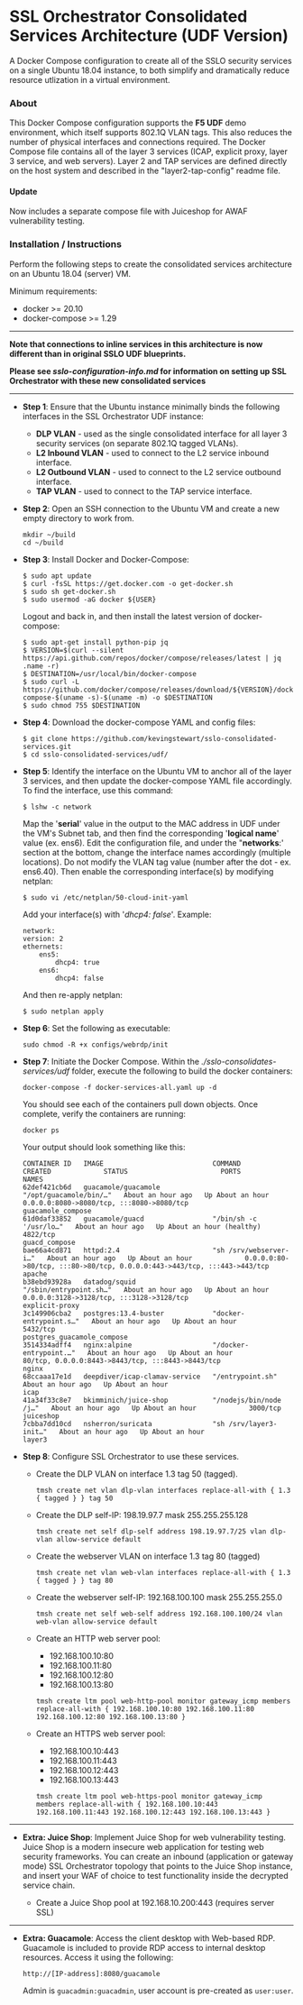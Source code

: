# SSL Orchestrator Consolidated Services Architecture (UDF Version)
A Docker Compose configuration to create all of the SSLO security services on a single Ubuntu 18.04 instance, to both simplify and dramatically reduce resource utlization in a virtual environment.

### About
This Docker Compose configuration supports the **F5 UDF** demo environment, which itself supports 802.1Q VLAN tags. This also reduces the number of physical interfaces and connections required. The Docker Compose file contains all of the layer 3 services (ICAP, explicit proxy, layer 3 service, and web servers). Layer 2 and TAP services are defined directly on the host system and described in the "layer2-tap-config" readme file.

#### Update
Now includes a separate compose file with Juiceshop for AWAF vulnerability testing.

### Installation / Instructions
Perform the following steps to create the consolidated services architecture on an Ubuntu 18.04 (server) VM. 

Minimum requirements:
- docker >= 20.10
- docker-compose >= 1.29

-------------------

**Note that connections to inline services in this architecture is now different than in original SSLO UDF blueprints.** 

**Please see *sslo-configuration-info.md* for information on setting up SSL Orchestrator with these new consolidated services**

-------------------

- **Step 1**: Ensure that the Ubuntu instance minimally binds the following interfaces in the SSL Orchestrator UDF instance:
  
  - **DLP VLAN** - used as the single consolidated interface for all layer 3 security services (on separate 802.1Q tagged VLANs).
  - **L2 Inbound VLAN** - used to connect to the L2 service inbound interface.
  - **L2 Outbound VLAN** - used to connect to the L2 service outbound interface.
  - **TAP VLAN** - used to connect to the TAP service interface.

- **Step 2**: Open an SSH connection to the Ubuntu VM and create a new empty directory to work from.

    ```
    mkdir ~/build
    cd ~/build
    ```

- **Step 3**: Install Docker and Docker-Compose:

    ```
    $ sudo apt update
    $ curl -fsSL https://get.docker.com -o get-docker.sh
    $ sudo sh get-docker.sh
    $ sudo usermod -aG docker ${USER}
    ```
  
    Logout and back in, and then install the latest version of docker-compose:
  
    ```
    $ sudo apt-get install python-pip jq
    $ VERSION=$(curl --silent https://api.github.com/repos/docker/compose/releases/latest | jq .name -r)
    $ DESTINATION=/usr/local/bin/docker-compose
    $ sudo curl -L https://github.com/docker/compose/releases/download/${VERSION}/docker-compose-$(uname -s)-$(uname -m) -o $DESTINATION
    $ sudo chmod 755 $DESTINATION
    ```

- **Step 4**: Download the docker-compose YAML and config files:

    ```
    $ git clone https://github.com/kevingstewart/sslo-consolidated-services.git
    $ cd sslo-consolidated-services/udf/
    ```

- **Step 5**: Identify the interface on the Ubuntu VM to anchor all of the layer 3 services, and then update the docker-compose YAML file accordingly. To find the interface, use this command:

    `$ lshw -c network`
    
    Map the '**serial**' value in the output to the MAC address in UDF under the VM's Subnet tab, and then find the corresponding '**logical name**' value (ex. ens6). Edit the configuration file, and under the "**networks**:' section at the bottom, change the interface names accordingly (multiple locations). Do not modify the VLAN tag value (number after the dot - ex. ens6.40). Then enable the corresponding interface(s) by modifying netplan:
    
    `$ sudo vi /etc/netplan/50-cloud-init-yaml`
    
    Add your interface(s) with '*dhcp4: false*'. Example:
    
    ```
    network:
    version: 2
    ethernets:
        ens5:
            dhcp4: true
        ens6:
            dhcp4: false
    ```
    
    And then re-apply netplan:
    
    `$ sudo netplan apply`

- **Step 6**: Set the following as executable:
  
  ```
  sudo chmod -R +x configs/webrdp/init
  ```

- **Step 7**: Initiate the Docker Compose. Within the *./sslo-consolidates-services/udf* folder, execute the following to build the docker containers:

    `docker-compose -f docker-services-all.yaml up -d`
    
    You should see each of the containers pull down objects. Once complete, verify the containers are running:
    
    `docker ps`
    
    Your output should look something like this:
    
    ```
    CONTAINER ID   IMAGE                           COMMAND                  CREATED             STATUS                       PORTS                                                                      NAMES
    62def421cb6d   guacamole/guacamole             "/opt/guacamole/bin/…"   About an hour ago   Up About an hour             0.0.0.0:8080->8080/tcp, :::8080->8080/tcp                                  guacamole_compose
    61d0daf33852   guacamole/guacd                 "/bin/sh -c '/usr/lo…"   About an hour ago   Up About an hour (healthy)   4822/tcp                                                                   guacd_compose
    bae66a4cd871   httpd:2.4                       "sh /srv/webserver-i…"   About an hour ago   Up About an hour             0.0.0.0:80->80/tcp, :::80->80/tcp, 0.0.0.0:443->443/tcp, :::443->443/tcp   apache
    b38ebd93928a   datadog/squid                   "/sbin/entrypoint.sh…"   About an hour ago   Up About an hour             0.0.0.0:3128->3128/tcp, :::3128->3128/tcp                                  explicit-proxy
    3c149906cba2   postgres:13.4-buster            "docker-entrypoint.s…"   About an hour ago   Up About an hour             5432/tcp                                                                   postgres_guacamole_compose
    3514334adff4   nginx:alpine                    "/docker-entrypoint.…"   About an hour ago   Up About an hour             80/tcp, 0.0.0.0:8443->8443/tcp, :::8443->8443/tcp                          nginx
    68ccaaa17e1d   deepdiver/icap-clamav-service   "/entrypoint.sh"         About an hour ago   Up About an hour                                                                                        icap
    41a34f33c8e7   bkimminich/juice-shop           "/nodejs/bin/node /j…"   About an hour ago   Up About an hour             3000/tcp                                                                   juiceshop
    7cbba7dd10cd   nsherron/suricata               "sh /srv/layer3-init…"   About an hour ago   Up About an hour                                                                                        layer3
    ```

- **Step 8**: Configure SSL Orchestrator to use these services. 

    - Create the DLP VLAN on interface 1.3 tag 50 (tagged).
      
      ```
      tmsh create net vlan dlp-vlan interfaces replace-all-with { 1.3 { tagged } } tag 50
      ```
   
    - Create the DLP self-IP: 198.19.97.7 mask 255.255.255.128
    
      ```
      tmsh create net self dlp-self address 198.19.97.7/25 vlan dlp-vlan allow-service default
      ```
    
    - Create the webserver VLAN on interface 1.3 tag 80 (tagged)
    
      ```
      tmsh create net vlan web-vlan interfaces replace-all-with { 1.3 { tagged } } tag 80
      ```
    
    - Create the webserver self-IP: 192.168.100.100 mask 255.255.255.0
    
      ```
      tmsh create net self web-self address 192.168.100.100/24 vlan web-vlan allow-service default
      ```
    
    - Create an HTTP web server pool:
      - 192.168.100.10:80
      - 192.168.100.11:80
      - 192.168.100.12:80
      - 192.168.100.13:80
      
      ```
      tmsh create ltm pool web-http-pool monitor gateway_icmp members replace-all-with { 192.168.100.10:80 192.168.100.11:80 192.168.100.12:80 192.168.100.13:80 }
      ```
      
    - Create an HTTPS web server pool:
      - 192.168.100.10:443
      - 192.168.100.11:443
      - 192.168.100.12:443
      - 192.168.100.13:443
      
      ```
      tmsh create ltm pool web-https-pool monitor gateway_icmp members replace-all-with { 192.168.100.10:443 192.168.100.11:443 192.168.100.12:443 192.168.100.13:443 }
      ```
-------------------

- **Extra: Juice Shop**: Implement Juice Shop for web vulnerability testing. Juice Shop is a modern insecure web application for testing web security frameworks. You can create an inbound (application or gateway mode) SSL Orchestrator topology that points to the Juice Shop instance, and insert your WAF of choice to test functionality inside the decrypted service chain.

    - Create a Juice Shop pool at 192.168.10.200:443 (requires server SSL)    

-------------------

- **Extra: Guacamole**: Access the client desktop with Web-based RDP. Guacamole is included to provide RDP access to internal desktop resources. Access it using the following: 

  ```
  http://[IP-address]:8080/guacamole
  ```

  Admin is `guacadmin:guacadmin`, user account is pre-created as `user:user`.